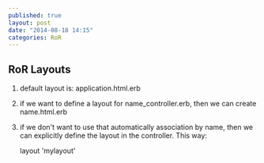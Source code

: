 ```yaml
---
published: true
layout: post
date: "2014-08-18 14:15"
categories: RoR
---
```


## RoR Layouts

1. default layout is: application.html.erb

2. if we want to define a layout for name_controller.erb, then we can create name.html.erb

3. if we don't want to use that automatically association by name, then we can explicitly define the layout in the controller. This way:

    layout 'mylayout'